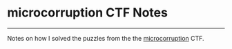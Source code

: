 # microcorruption CTF Notes
---
Notes on how I solved the puzzles from the the [microcorruption](https://microcorruption.com) CTF.
